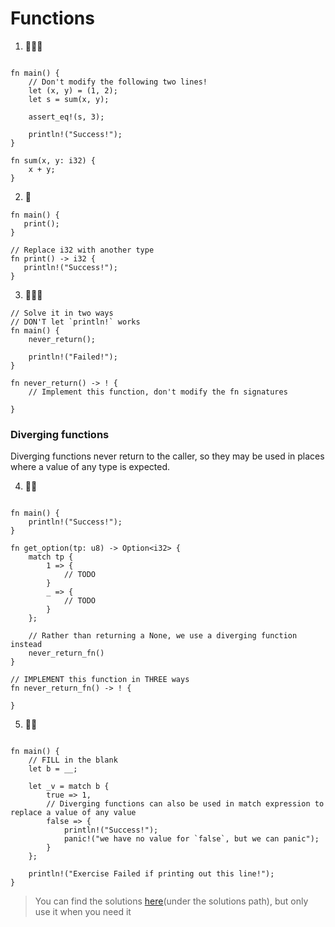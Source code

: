 # Functions
1. 🌟🌟🌟
```rust,editable

fn main() {
    // Don't modify the following two lines!
    let (x, y) = (1, 2);
    let s = sum(x, y);

    assert_eq!(s, 3);

    println!("Success!");
}

fn sum(x, y: i32) {
    x + y;
}
```


2. 🌟
```rust,editable
fn main() {
   print();
}

// Replace i32 with another type
fn print() -> i32 {
   println!("Success!");
}
```


3. 🌟🌟🌟

```rust,editable
// Solve it in two ways
// DON'T let `println!` works
fn main() {
    never_return();

    println!("Failed!");
}

fn never_return() -> ! {
    // Implement this function, don't modify the fn signatures
    
}
```

### Diverging functions 
Diverging functions never return to the caller, so they may be used in places where a value of any type is expected.

4. 🌟🌟
```rust,editable

fn main() {
    println!("Success!");
}

fn get_option(tp: u8) -> Option<i32> {
    match tp {
        1 => {
            // TODO
        }
        _ => {
            // TODO
        }
    };
    
    // Rather than returning a None, we use a diverging function instead
    never_return_fn()
}

// IMPLEMENT this function in THREE ways
fn never_return_fn() -> ! {
    
}
```

5. 🌟🌟
```rust,editable

fn main() {
    // FILL in the blank
    let b = __;

    let _v = match b {
        true => 1,
        // Diverging functions can also be used in match expression to replace a value of any value
        false => {
            println!("Success!");
            panic!("we have no value for `false`, but we can panic");
        }
    };

    println!("Exercise Failed if printing out this line!");
}
```

> You can find the solutions [here](https://github.com/sunface/rust-by-practice)(under the solutions path), but only use it when you need it